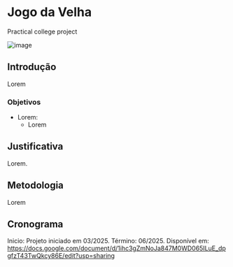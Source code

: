 # Jogo da Velha
 Practical college project

![image](https://github.com/user-attachments/assets/75c9fedc-f42c-4696-8af8-4c163eeb1b0c)


## Introdução

Lorem

### Objetivos

- Lorem:
    - Lorem

## Justificativa

Lorem.

## Metodologia

Lorem

## Cronograma

Inicio: Projeto iniciado em 03/2025.
Término: 06/2025.
Disponível em: https://docs.google.com/document/d/1ihc3gZmNoJa847M0WD065ILuE_dpgfzT43TwQkcy86E/edit?usp=sharing


